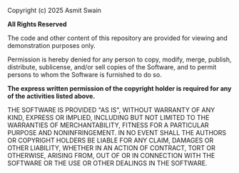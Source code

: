Copyright (c) 2025 Asmit Swain

**All Rights Reserved**

The code and other content of this repository are provided for viewing and
demonstration purposes only.

Permission is hereby denied for any person to copy, modify, merge, publish,
distribute, sublicense, and/or sell copies of the Software, and to permit 
persons to whom the Software is furnished to do so.

**The express written permission of the copyright holder is required for any
of the activities listed above.**

THE SOFTWARE IS PROVIDED "AS IS", WITHOUT WARRANTY OF ANY KIND, EXPRESS OR 
IMPLIED, INCLUDING BUT NOT LIMITED TO THE WARRANTIES OF MERCHANTABILITY, 
FITNESS FOR A PARTICULAR PURPOSE AND NONINFRINGEMENT. IN NO EVENT SHALL THE 
AUTHORS OR COPYRIGHT HOLDERS BE LIABLE FOR ANY CLAIM, DAMAGES OR OTHER
LIABILITY, WHETHER IN AN ACTION OF CONTRACT, TORT OR OTHERWISE, ARISING FROM,
OUT OF OR IN CONNECTION WITH THE SOFTWARE OR THE USE OR OTHER DEALINGS IN THE 
SOFTWARE.
